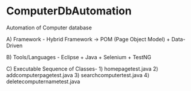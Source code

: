 # ComputerDbAutomation
Automation of Computer database

A) Framework - Hybrid Framework -> POM (Page Object Model) + Data-Driven


B) Tools/Languages - Eclipse + Java + Selenium + TestNG


C) Executable Sequence of Classes-
    1) homepagetest.java
    2) addcomputerpagetest.java
    3) searchcomputertest.java
    4) deletecomputernametest.java
